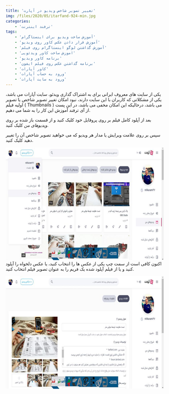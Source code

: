 ```yaml
---
title: 'تغییر تصویر شاخص ویدیو در آپارت'
img: /files/2020/05/itarfand-924-min.jpg
categories:
    - 'ترفند اینترنت'
tags:
    - 'آموزش ساخت ویدیو برای اینستاگرام'
    - 'آموزش قرار دادن عکس کاور روی ویدیو'
    - 'آموزش گذاشتن لوگو اینستاگرام روی فیلم'
    - 'اموزش ساخت کاور ویدئویی'
    - 'برنامه کاور ویدیو'
    - 'برنامه گذاشتن عکس روی فیلم ایفون'
    - 'کاور آپارات'
    - 'ورود به حساب آپارات'
    - 'ورود به سایت آپارات'
---
```


یکی از سایت های معروف ایرانی برای به اشتراک گذاری ویدئو، سایت آپارات می باشد، یکی از مشکلاتی که کاربران با این سایت دارند، نبود امکان تغییر تصویر شاخص یا تصویر اولیه فیلم ( Thumbnails ) می باشد، درحالیکه این امکان مخفی می باشد، در این پست از آی ترفند آموزش این کار را به شما می دهیم.

بعد از آپلود کامل فیلم بر روی پروفایل خود کلیک کنید و از قسمت باز شده بر روی *ویدیوهای من* کلیک کنید.

سپس بر روی علامت ویرایش یا مدار هر ویدیو که می خواهید تصویر شاخص آن را تغییر دهید کلیک کنید.

![mhkarami97](/files/2020/05/itarfand-923-min-1.jpg)  
اکنون کافی است از سمت چپ یکی از عکس ها را انتخاب کنید، یا عکس دلخواه را آپلود کنید و یا از فیلم آپلود شده یک فریم را به عنوان تصویر فیلم انتخاب کنید.

![mhkarami97](/files/2020/05/itarfand-922-min-1.jpg)  
